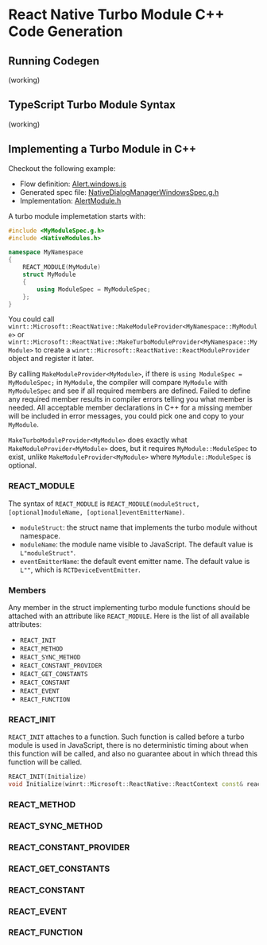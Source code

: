 # React Native Turbo Module C++ Code Generation

## Running Codegen

(working)

## TypeScript Turbo Module Syntax

(working)

## Implementing a Turbo Module in C++

Checkout the following example:

- Flow definition: [Alert.windows.js](https://github.com/microsoft/react-native-windows/blob/main/vnext/src/Libraries/Alert/Alert.windows.js)
- Generated spec file: [NativeDialogManagerWindowsSpec.g.h](https://github.com/microsoft/react-native-windows/blob/main/vnext/codegen/NativeDialogManagerWindowsSpec.g.h)
- Implementation: [AlertModule.h](https://github.com/microsoft/react-native-windows/blob/main/vnext/Microsoft.ReactNative/Modules/AlertModule.h)

A turbo module implemetation starts with:

```c++
#include <MyModuleSpec.g.h>
#include <NativeModules.h>

namespace MyNamespace
{
    REACT_MODULE(MyModule)
    struct MyModule
    {
        using ModuleSpec = MyModuleSpec;
    };
}
```

You could call `winrt::Microsoft::ReactNative::MakeModuleProvider<MyNamespace::MyModule>`
or `winrt::Microsoft::ReactNative::MakeTurboModuleProvider<MyNamespace::MyModule>`
to create a `winrt::Microsoft::ReactNative::ReactModuleProvider` object and register it later.

By calling `MakeModuleProvider<MyModule>`,
if there is `using ModuleSpec = MyModuleSpec;` in `MyModule`,
the compiler will compare `MyModule` with `MyModuleSpec` and see if all required members are defined.
Failed to define any required member results in compiler errors telling you what member is needed.
All acceptable member declarations in C++ for a missing member will be included in error messages,
you could pick one and copy to your `MyModule`.

`MakeTurboModuleProvider<MyModule>` does exactly what `MakeModuleProvider<MyModule>` does,
but it requires `MyModule::ModuleSpec` to exist,
unlike `MakeModuleProvider<MyModule>` where `MyModule::ModuleSpec` is optional.

### REACT_MODULE

The syntax of `REACT_MODULE` is `REACT_MODULE(moduleStruct, [optional]moduleName, [optional]eventEmitterName)`.

- `moduleStruct`: the struct name that implements the turbo module without namespace.
- `moduleName`: the module name visible to JavaScript. The default value is `L"moduleStruct"`.
- `eventEmitterName`: the default event emitter name. The default value is `L""`, which is `RCTDeviceEventEmitter`.

### Members

Any member in the struct implementing turbo module functions should be attached with an attribute like `REACT_MODULE`.
Here is the list of all available attributes:

- `REACT_INIT`
- `REACT_METHOD`
- `REACT_SYNC_METHOD`
- `REACT_CONSTANT_PROVIDER`
- `REACT_GET_CONSTANTS`
- `REACT_CONSTANT`
- `REACT_EVENT`
- `REACT_FUNCTION`

### REACT_INIT

`REACT_INIT` attaches to a function.
Such function is called before a turbo module is used in JavaScript,
there is no deterministic timing about when this function will be called,
and also no guarantee about in which thread this function will be called.

```c++
REACT_INIT(Initialize)
void Initialize(winrt::Microsoft::ReactNative::ReactContext const& reactContext) noexcept;
```

### REACT_METHOD

### REACT_SYNC_METHOD

### REACT_CONSTANT_PROVIDER

### REACT_GET_CONSTANTS

### REACT_CONSTANT

### REACT_EVENT

### REACT_FUNCTION